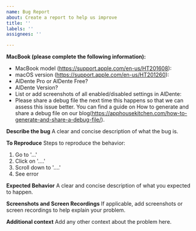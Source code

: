 ```yaml
---
name: Bug Report
about: Create a report to help us improve
title: ''
labels: ''
assignees: ''

---
```

**MacBook (please complete the following information):**
 - MacBook model (https://support.apple.com/en-us/HT201608):
 - macOS version (https://support.apple.com/en-us/HT201260):
 - AlDente Pro or AlDente Free?
 - AlDente Version?
 - List or add screenshots of all enabled/disabled settings in AlDente:
 - Please share a debug file the next time this happens so that we can assess this issue better. You can find a guide on How to generate and share a debug file on our blog(https://apphousekitchen.com/how-to-generate-and-share-a-debug-file/).

**Describe the bug**
A clear and concise description of what the bug is.

**To Reproduce**
Steps to reproduce the behavior:
1. Go to '...'
2. Click on '....'
3. Scroll down to '....'
4. See error

**Expected Behavior**
A clear and concise description of what you expected to happen.

**Screenshots and Screen Recordings**
If applicable, add screenshots or screen recordings to help explain your problem.

**Additional context**
Add any other context about the problem here.
